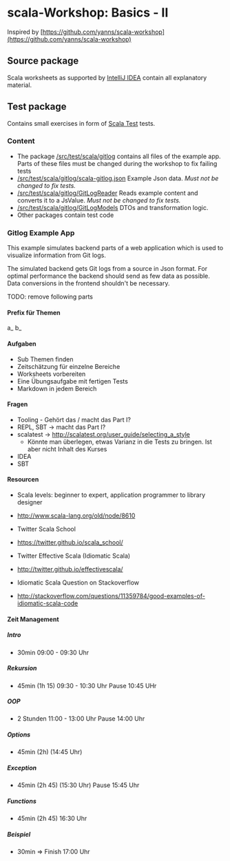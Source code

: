scala-Workshop: Basics - II
===========================

Inspired by [https://github.com/yanns/scala-workshop](https://github.com/yanns/scala-workshop)

## Source package
Scala worksheets as supported by [IntelliJ IDEA](https://www.jetbrains.com/idea/) contain all explanatory material. 

## Test package
Contains small exercises in form of [Scala Test](http://www.scalatest.org/) tests.  

### Content
 * The package [/src/test/scala/gitlog](/src/test/scala/gitlog) contains all files of the example app. Parts of these files must be changed during the
 workshop to fix failing tests
 * [/src/test/scala/gitlog/scala-gitlog.json](/src/test/scala/gitlog/scala-gitlog.json) Example Json data. *Must not be changed to fix tests.*
 * [/src/test/scala/gitlog/GitLogReader](/src/test/scala/gitlog/GitLogReader.scala) Reads example content and converts it to a JsValue. *Must not be changed to fix tests.*
 * [/src/test/scala/gitlog/GitLogModels](/src/test/scala/gitlog/GitLogModels.scala) DTOs and transformation logic.
 * Other packages contain test code 

### Gitlog Example App
This example simulates backend parts of a web application which is used to visualize information from Git logs.

The simulated backend gets Git logs from a source in Json format. For optimal performance the backend should send as few
data as possible. Data conversions in the frontend shouldn't be necessary.
  


TODO: remove following parts

#### Prefix für Themen
a_
b_

#### Aufgaben
* Sub Themen finden
* Zeitschätzung für einzelne Bereiche
* Worksheets vorbereiten
* Eine Übungsaufgabe mit fertigen Tests
* Markdown in jedem Bereich


#### Fragen
* Tooling - Gehört das / macht das Part I?
* REPL, SBT -> macht das Part I?
* scalatest  ->  http://scalatest.org/user_guide/selecting_a_style
  * Könnte man überlegen, etwas Varianz in die Tests zu bringen. Ist aber nicht Inhalt des Kurses
* IDEA
* SBT

#### Resourcen
* Scala levels: beginner to expert, application programmer to library designer
 - http://www.scala-lang.org/old/node/8610
* Twitter Scala School
 - https://twitter.github.io/scala_school/
* Twitter Effective Scala (Idiomatic Scala) 
 - http://twitter.github.io/effectivescala/
* Idiomatic Scala Question on Stackoverflow
 - http://stackoverflow.com/questions/11359784/good-examples-of-idiomatic-scala-code


#### Zeit Management
##### Intro
* 30min
09:00 - 09:30 Uhr

##### Rekursion
* 45min (1h 15)
09:30 - 10:30 Uhr
Pause 10:45 UHr

##### OOP
* 2 Stunden
11:00 - 13:00 Uhr
Pause 14:00 Uhr

##### Options
* 45min (2h)
(14:45 Uhr)

##### Exception
* 45min (2h 45)
(15:30 Uhr)
Pause 15:45 Uhr

##### Functions
* 45min (2h 45)
16:30 Uhr

##### Beispiel
* 30min
=> Finish 17:00 Uhr